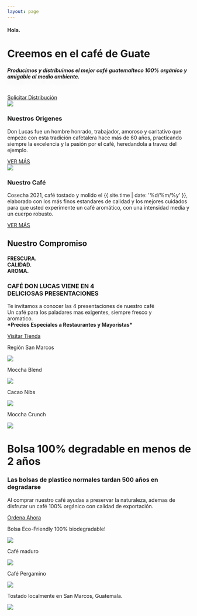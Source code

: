 ```yaml
---
layout: page
---
```


<div class="jumbotron" id="home-jumbotron">
	<div class="container">
		<h4>Hola.</h4>
		<h1>Creemos en el café de Guate</h1>
		<h5 style="text-shadow:0px 12px 22px rgba(113, 109, 110, 0.1), 0px -12px 22px rgba(113, 109, 110, 0.05);">Producimos y distribuimos el mejor caf&eacute; guatemalteco 100% org&aacute;nico y amigable al medio ambiente.</h5>
		<br>
		<a href="/solicitar-distribucion" id="button-tienda">Solicitar Distribución</a>
	</div>
</div>
<div class="featuring" id="home-featuring">
	<div class="container">
	<div class="row">
		<div class="col-md-6 col-xs-12">
			<img class="img-responsive" id="granos" src="/images/granos-supporting.png">
			<h3>Nuestros Origenes</h3>
			<p>Don Lucas fue un hombre honrado, trabajador, amoroso y caritativo que empezo con esta tradición cafetalera hace más de 60 años, practicando siempre la excelencia y la pasión por el caf&eacute;, heredandola a travez del ejemplo. </p>
			<a href="/nuestros-origenes" id="button">VER MÁS</a>
		</div>
		<div class="col-md-6 col-xs-12">
			<img class="img-responsive" id="cafe-img" src="images/cover-producto.png">
			<h3>Nuestro Caf&eacute; </h3>
			<p>Cosecha 2021, café tostado y molido el {{ site.time | date: '%d/%m/%y' }}, elaborado con los más finos estandares de calidad y los mejores cuidados para que usted experimente un café aromático, con una intensidad media y un cuerpo robusto. </p>
			<a href="/nuestro-cafe" id="button">VER MÁS</a>
		</div>
	</div>
</div>
</div>
<div class="supporting-2" id="home-supporting-2">
	<h2>Nuestro Compromiso</h2>
	<h4>FRESCURA. <br> CALIDAD. <br> AROMA. </h4>
</div>
<div class="featuring-2" id="home-featuring-2">
	<h3>CAFÉ DON LUCAS VIENE EN 4 <br>DELICIOSAS PRESENTACIONES</h3>
	<p>Te invitamos a conocer las 4 presentaciones de nuestro caf&eacute; <br>Un caf&eacute; para los paladares mas exigentes, siempre fresco y <br>aromatico. <br> <strong>*Precios Especiales a Restaurantes y Mayoristas*</strong></p>
	<a href="/comprar" id="button">Visitar Tienda</a>
</div>
<div class="product" id="home-product">
	<div class="container">
		<div class="row">
		<div class="col-md-6 col-xs-12">
				<p>Regi&oacute;n San Marcos</p>
				<a href="/region-san-marcos"><img class="img-responsive" id="product-image" src="/images/sanmarcos.jpg"/></a>
			</div>
		<div class="col-md-6 col-xs-12">
			<p>Moccha Blend</p>
			<a href="/moccha-blend"><img class="img-responsive" id="product-image" src="/images/moccha-blend.jpg"/></a>
		</div>
		</div>
		<div class="row">
			<div class="col-md-6 col-xs-12">
				<p>Cacao Nibs</p>
				<a href="/cacao-nibs"><img class="img-responsive" src="/images/cacao-nibs-1.jpg"/></a>
			</div>
			<div class="col-md-6 col-xs-12">
				<p>Moccha Crunch</p>
				<a href="/moccha-crunch"><img class="img-responsive" src="/images/moccha-crunch-1.jpg"/></a>
			</div>
		</div>
	</div>
</div>
<div class="supporting-3" id="supporting-3">
	<h1>Bolsa 100% degradable en menos de 2 años</h1>
	<h3>Las bolsas de plastico normales tardan 500 años en degradarse</h3>
	<p id="supporting-3-p">Al comprar nuestro café ayudas a preservar la naturaleza, ademas de disfrutar un café 100% org&aacute;nico con calidad de exportaci&oacute;n.</p>
	<a href="/orden-en-linea" id="button">Ordena Ahora</a>
</div>
<div class="featuring-3">
	<div class="container">
	<div class="row">
		<div class="col-md-6 col-xs-12">
				<p>Bolsa Eco-Friendly 100% biodegradable!</p>
				<img class="img-responsive" src="/images/nuevo-empaque.jpg"/>
				</div>
				<div class="col-md-6 col-xs-12">
				<p>Café maduro</p>
				<img class="img-responsive" src="/images/cafe2.jpg"/>
			</div>
			</div>
			<div class="row">
				<div class="col-md-6 col-xs-12">
				<p>Café Pergamino</p>
				<img class="img-responsive" src="/images/pergamino.jpg"/>
			</div>
				<div class="col-md-6 col-xs-12">
				<p>Tostado localmente en San Marcos, Guatemala.</p>
				<img class="img-responsive" src="/images/tostado.jpg"/>
				</div>
		</div>
	</div>
</div>
